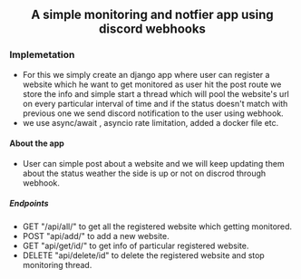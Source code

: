## <p align="center">A simple monitoring and notfier app using discord webhooks</p>

### Implemetation

- For this we simply create an django app where user can register a website which he want to get monitored as user hit the post route we store the info and simple start a thread which will pool the website's url on every particular interval of time and if the status doesn't match with previous one we send discord notification to the user using webhook.
- we use async/await , asyncio rate limitation, added a docker file etc.

#### About the app

- User can simple post about a website and we will keep updating them about the status weather the side is up or not on discrod through webhook.

##### Endpoints

- GET "/api/all/" to get all the registered website which getting monitored.
- POST "api/add/" to add a new website.
- GET "api/get/id/" to get info of particular registered website.
- DELETE "api/delete/id" to delete the registered website and stop monitoring thread.
